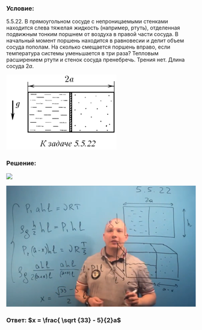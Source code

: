 ###  Условие: 

$5.5.22.$ В прямоугольном сосуде с непроницаемыми стенками находится слева тяжелая жидкость (например, ртуть), отделенная подвижным тонким поршнем от воздуха в правой части сосуда. В начальный момент поршень находится в равновесии и делит объем сосуда пополам. На сколько смещается поршень вправо, если температура системы уменьшается в три раза? Тепловым расширением ртути и стенок сосуда пренебречь. Трения нет. Длина сосуда $2a$. 

![|293x200, 67%](../../img/5.5.22/statement.png) 

###  Решение: 

![](https://www.youtube.com/embed/4ldlSA5Qh2s) 

![|1689x1080, 67%](../../img/5.5.22/01.png) 

###  Ответ: $x = \frac{ \sqrt {33} - 5}{2}a$ 

### 
